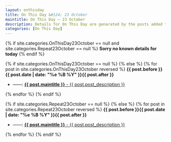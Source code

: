```yaml
---
layout: onthisday
title: On This Day &#124; 23 October
maintitle: On This Day — 23 October
description: Details for On This Day are genarated by the posts added to the website so the content is subject to changes/updates over time.
categories: [On This Day]
---
```


{% if site.categories.OnThisDay23October == null and site.categories.Repeat23October == null %}
<strong>Sorry no known details for today</strong>
{% endif %}

{% if site.categories.OnThisDay23October == null %}
{% else %}
{% for post in site.categories.OnThisDay23October reversed %}
<strong>{{ post.before }}{{ post.date | date: "%e %B %Y" }}{{ post.after }}</strong>
<ul>
<li> ——: <a class="{{ post.class }}" href="{{ post.url }}"><strong>{{ post.maintitle }}</strong> - {{ post.post_description }}</a></li>
</ul>
{% endfor %}
{% endif %}

{% if site.categories.Repeat23October == null %}
{% else %}
{% for post in site.categories.Repeat23October reversed %}
<strong>{{ post.before }}{{ post.date | date: "%e %B %Y" }}{{ post.after }}</strong>
<ul>
<li> ——: <a class="{{ post.class }}" href="{{ post.url }}"><strong>{{ post.maintitle }}</strong> - {{ post.post_description }}</a></li>
</ul>
{% endfor %}
{% endif %}
